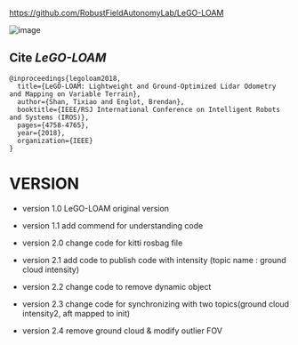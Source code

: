 https://github.com/RobustFieldAutonomyLab/LeGO-LOAM

![image](https://user-images.githubusercontent.com/44723287/91441710-a7c55300-e8ab-11ea-9fab-7f006fc50c7f.png)

## Cite *LeGO-LOAM*
 
```
@inproceedings{legoloam2018,
  title={LeGO-LOAM: Lightweight and Ground-Optimized Lidar Odometry and Mapping on Variable Terrain},
  author={Shan, Tixiao and Englot, Brendan},
  booktitle={IEEE/RSJ International Conference on Intelligent Robots and Systems (IROS)},
  pages={4758-4765},
  year={2018},
  organization={IEEE}
}
```

# VERSION

 - version 1.0 LeGO-LOAM original version

 - version 1.1 add commend for understanding code

 - version 2.0 change code for kitti rosbag file

 - version 2.1 add code to publish code with intensity (topic name : ground cloud intensity)

 - version 2.2 change code to remove dynamic object

 - version 2.3 change code for synchronizing with two topics(ground cloud intensity2, aft mapped to init)

 - version 2.4 remove ground cloud & modify outlier FOV
